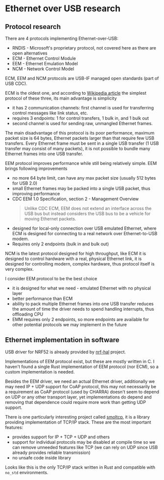 # Ethernet over USB research

## Protocol research

There are 4 protocols implementing Ethernet-over-USB:

- RNDIS - Microsoft's proprietary protocol, not covered here as there are open
  alternatives
- ECM - Ethernet Control Module
- EEM - Ethernet Emulation Model
- NCM - Network Control Model

ECM, EEM and NCM protocols are USB-IF managed open standards (part of USB CDC).

ECM is the oldest one, and according to
[Wikipedia article](https://en.wikipedia.org/wiki/Ethernet_over_USB) the
simplest protocol of these three, its main advantage is simplicity
- it has 2 communication channels: first channel is used for transferring
  control messages like link status, etc.
- requires 3 endpoints: 1 for control transfers, 1 bulk in, and 1 bulk out
- second channel is used for sending raw, unmangled Ethernet frames.

The main disadvantage of this protocol is its poor performance, maximum packet
size is 64 bytes, Ethernet packets larger than that require few USB transfers.
Every Ethernet frame must be sent in a single USB transfer (1 USB transfer may
consist of many packets), it is not possible to bundle many Ethernet frames into
one USB transfer.

EEM protocol improves performance while still being relatively simple. EEM
brings following improvements
- no more 64 byte limit, can have any max packet size (usually 512 bytes for
  USB 2.0)
- small Ethernet frames may be packed into a single USB packet, thus improving
  performance
- CDC EEM 1.0 Specification, section 2 - Management Overview
  > Unlike CDC ECM, EEM does not extend an interface across the USB bus but
  > instead considers the USB bus to be a vehicle for moving Ethernet packets. 
- designed for local-only connection over USB emulated Ethernet,
  where ECM is designed for connecting to a real network over Ethernet-to-USB
  modem.
- Requires only 2 endpoints (bulk in and bulk out)


NCM is the latest protocol designed for high throughput, like ECM it is designed
to control hardware with a real, physical Ethernet link, it is designed for
controlling modern, complex hardware, thus protocol itself is very complex.

I consider EEM protocol to be the best choice
- it is designed for what we need - emulated Ethernet with no physical layer
- better performance than ECM
- ability to pack multiple Ethernet frames into one USB transfer reduces the
  amount of time the driver needs to spend handling interrupts, thus offloading
  CPU
- EMM requires only 2 endpoints, so more endpoints are available for other
  potential protocols we may implement in the future

## Ethernet implementation in software

USB driver for NRF52 is already provided by [nrf-hal](https://github.com/nrf-rs/nrf-hal)
project.

Implementations of EEM protocol exist, but these are mostly written in C. I
haven't found a single Rust implementation of EEM protocol (nor ECM), so a custom
implementation is needed.

Besides the EEM driver, we need an actual Ethernet driver, additionally we may
need IP + UDP support for CoAP protocol, this may not necessarily be a requirement as
CoAP protocol (used by CHARRA) doesn't seem to depend on UDP or any other
transport layer, yet implementations do depend and removing that dependence
could require more work than getting UDP support.

There is one particularly interesting project called
[smoltcp](https://github.com/smoltcp-rs/smoltcp), it is a library providing
implementation of TCP/IP stack. These are the most important features:
- provides support for IP + TCP + UDP and others
- support for individual protocols may be disabled at compile time so we can
  remove unneeded features like TCP (we can rely on UDP since USB already
  provides reliable transmission)
- no unsafe code inside library

Looks like this is the only TCP/IP stack written in Rust and compatible with
`no_std` environments.
